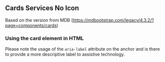 ## Cards Services No Icon

Based on the version from MDB (https://mdbootstrap.com/legacy/4.3.2/?page=components/cards)

### Using the card element in HTML

Please note the usage of the `aria-label` attribute on the anchor and is there to provide a more descriptive label to assistive technology.
